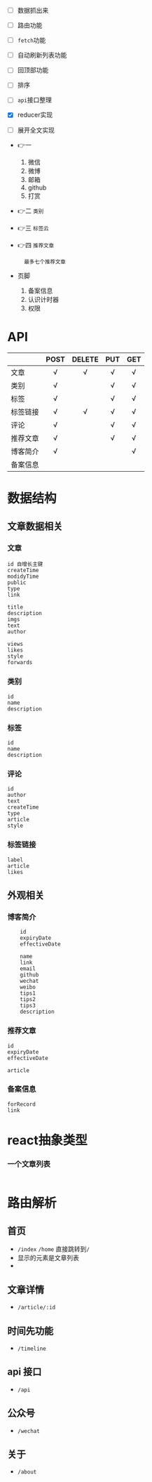 - [ ] 数据抓出来
- [ ] 路由功能
- [ ] `fetch`功能
- [ ] 自动刷新列表功能
- [ ] 回顶部功能
- [ ] 排序
- [ ] `api`接口整理
- [x] reducer实现
- [ ] 展开全文实现


- 👉一
    1. 微信
    2. 微博
    3. 邮箱
    4. github
    5. 打赏

- 👉二 `类别`
     
- 👉三 `标签云`

- 👉四 `推荐文章`
  
        最多七个推荐文章
- 页脚
        
    1. 备案信息
    2. 认识计时器
    3. 权限
# **API**  

||POST|DELETE|PUT|GET|
|:-|:-:|:-:|:-:|:-:|
|文章|√|√|√|√|
|类别|√||√|√|
|标签|√||√|√|
|标签链接|√|√|√|√|
|评论|√||√|√|
|推荐文章|√||√|√|
|博客简介|√|||√|
|备案信息|||||


# 数据结构
## 文章数据相关
### 文章
    id 自增长主键
    createTime 
    modidyTime
    public 
    type
    link

    title
    description
    imgs
    text
    author

    views
    likes
    style
    forwards

### 类别
    id
    name
    description

### 标签
    id
    name
    description

### 评论
    id
    author
    text
    createTime
    type
    article
    style 

### 标签链接
    label
    article 
    likes

## 外观相关
### 博客简介
        id
        expiryDate
        effectiveDate
        
        name
        link
        email
        github
        wechat
        weibo
        tips1
        tips2
        tips3
        description

### 推荐文章
    id
    expiryDate
    effectiveDate

    article

### 备案信息
    forRecord
    link

# react抽象类型
### 一个文章列表
```ts

```

# 路由解析
## 首页
    
- `/index` `/home` 直接跳转到`/`
- 显示的元素是文章列表
- 

## 文章详情
- `/article/:id`

## 时间先功能
- `/timeline`

## api 接口
- `/api`

## 公众号
- `/wechat`

## 关于
- `/about`


 